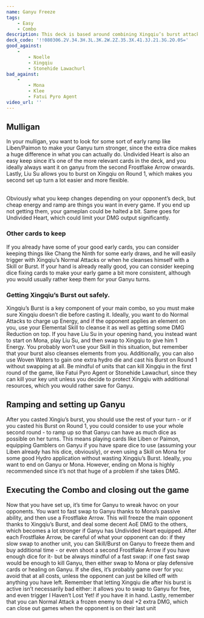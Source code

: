```yaml
---
name: Ganyu Freeze
tags:
    - Easy
    - Combo
description: This deck is based around combining Xingqiu’s burst attacks together with Ganyu’s Frostflake Arrow to freeze the enemies and deal huge AoE DMG in the process. After Xingiu uses his Elemental Burst, it’s all a game of switching in Ganyu safely, dealing a lot of DMG, and then repeat next round. Keep in mind that fast swaps can counter this deck easily, so always make sure your Ganyu is safe from harm.
deck_code: '!!080306.2V.34.3H.3L.3K.2W.2Z.35.3X.41.3J.21.3G.2O.0S='
good_against:
    - 
        - Noelle
        - Xingqiu
        - Stonehide Lawachurl
bad_against:
    - 
        - Mona
        - Klee
        - Fatui Pyro Agent
video_url: ''
---
```

 
## Mulligan
<CardRow :cards= "['Elemental Resonance: Woven Waters', 'Liben', 'Liu Su', 'Paimon', 'Undivided Hearth']"></CardRow>
In your mulligan, you want to look for some sort of early ramp like Liben/Paimon to make your Ganyu turn stronger, since the extra dice makes a huge difference in what you can actually do. Undivided Heart is also an easy keep since it’s one of the more relevant cards in the deck, and you ideally always want it on ganyu from the second Frostflake Arrow onwards. Lastly, Liu Su allows you to burst on Xingqiu on Round 1, which makes you second set up turn a lot easier and more flexible.  <br></br>

Obviously what you keep changes depending on your opponent’s deck, but cheap energy and ramp are things you want in every game. If you end up not getting them, your gameplan could be halted a bit. Same goes for Undivided Heart, which could limit your DMG output significantly.

 
### Other cards to keep
<CardFan :cards="['Chang the Ninth', 'The Bestest Travel Companion']"></CardFan>
If you already have some of your good early cards, you can consider keeping things like Chang the Ninth for some early draws, and he will easily trigger with Xingqiu’s Normal Attacks or when he cleanses himself with a Skill or Burst. If your hand is already really good, you can consider keeping dice fixing cards to make your early game a bit more consistent, although you would usually rather keep them for your Ganyu turns. 
### Getting Xingqiu’s Burst out safely.
Xingqiu’s Burst is a key component of your main combo, so you must make sure Xingqiu doesn’t die before casting it. Ideally, you want to do Normal Attacks to charge up Energy, and if the opponent applies an element on you, use your Elemental Skill to cleanse it as well as getting some DMG Reduction on top. If you have Liu Su in your opening hand, you instead want to start on Mona, play Liu Su, and then swap to Xingqiu to give him 1 Energy. You probably won’t use your Skill in this situation, but remember that your burst also cleanses elements from you. Additionally, you can also use Woven Waters to gain one extra hydro die and cast his Burst on Round 1 without swapping at all. Be mindful of units that can kill Xingqiu in the first round of the game, like Fatui Pyro Agent or Stonehide Lawachurl, since they can kill your key unit unless you decide to protect Xingqiu with additional resources, which you would rather save for Ganyu. 
 
## Ramping and setting up Ganyu
 After you casted Xingiu’s burst, you should use the rest of your turn - or if you casted his Burst on Round 1, you could consider to use your whole second round - to ramp up so that Ganyu can have as much dice as possible on her turns. This means playing cards like Liben or Paimon, equipping Gamblers on Ganyu if you have spare dice to use (assuming your Liben already has his dice, obviously), or even using a Skill on Mona for some good Hydro application without wasting Xingqiu’s Burst. Ideally, you want to end on Ganyu or Mona. However, ending on Mona is highly recommended since it’s not that huge of a problem if she takes DMG.

 
## Executing the Combo and closing out the game
Now that you have set up, it’s time for Ganyu to wreak havoc on your opponents. You want to fast swap to Ganyu thanks to Mona’s passive ability, and then use a Frostflake Arrow. This will freeze the main opponent thanks to Xingqiu’s Burst, and deal some decent AoE DMG to the others, which becomes a lot stronger if Ganyu has Undivided Heart equipped. After each Frostflake Arrow, be careful of what your opponent can do: if they slow swap to another unit, you can Skill/Burst on Ganyu to freeze them and buy additional time - or even shoot a second Frostflake Arrow if you have enough dice for it- but be always mindful of a fast swap: if one fast swap would be enough to kill Ganyu, then either swap to Mona or play defensive cards or healing on Ganyu. If she dies, it’s probably game over for you: avoid that at all costs, unless the opponent can just be killed off with anything you have left. Remember that letting Xingqiu die after his burst is active isn’t necessarily bad either: it allows you to swap to Ganyu for free, and even trigger I Haven’t Lost Yet! if you have it in hand. Lastly, remember that you can Normal Attack a frozen enemy to deal +2 extra DMG, which can close out games when the opponent is on their last unit


